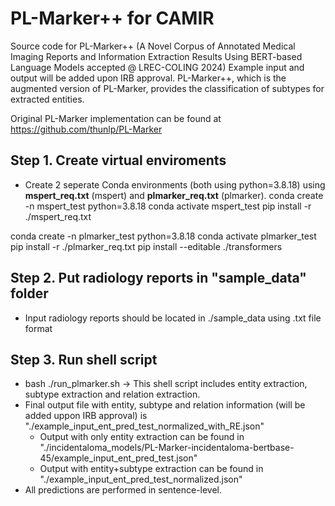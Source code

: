 

# PL-Marker++ for CAMIR

Source code for PL-Marker++ (A Novel Corpus of Annotated Medical Imaging Reports and Information Extraction Results Using BERT-based Language Models accepted @ LREC-COLING 2024)
Example input and output will be added upon IRB approval.
PL-Marker++, which is the augmented version of PL-Marker, provides the classification of subtypes for extracted entities.

Original PL-Marker implementation can be found at https://github.com/thunlp/PL-Marker

## Step 1. Create virtual enviroments

 - Create 2 seperate Conda environments (both using python=3.8.18) using **mspert_req.txt** (mspert) and **plmarker_req.txt** (plmarker).
 conda create -n mspert_test python=3.8.18
 conda activate mspert_test
 pip install -r ./mspert_req.txt

 conda create -n plmarker_test python=3.8.18
 conda activate plmarker_test
 pip install -r ./plmarker_req.txt
 pip install --editable ./transformers

## Step 2. Put radiology reports in "sample_data" folder

 - Input radiology reports should be located in ./sample_data using .txt file format

## Step 3. Run shell script

 - bash ./run_plmarker.sh
   -> This shell script includes entity extraction, subtype extraction and relation extraction.
 - Final output file with entity, subtype and relation information (will be added uppon IRB approval) is "./example_input_ent_pred_test_normalized_with_RE.json"
    - Output with only entity extraction can be found in "./incidentaloma_models/PL-Marker-incidentaloma-bertbase-45/example_input_ent_pred_test.json"
    - Output with entity+subtype extraction can be found in "./example_input_ent_pred_test_normalized.json"
 - All predictions are performed in sentence-level.
